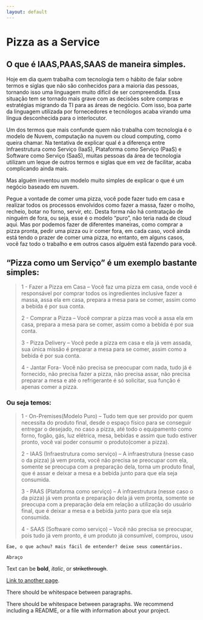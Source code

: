 ```yaml
---
layout: default
---
```


# Pizza as a Service
## O que é IAAS,PAAS,SAAS de maneira simples.

Hoje em dia quem trabalha com tecnologia tem o hábito de falar sobre termos e siglas que não são conhecidos para a maioria das pessoas, tornando isso uma linguagem muito difícil de ser compreendida. Essa situação tem se tornado mais grave com as decisões sobre compras e estratégias migrando da TI para as áreas de negócio. Com isso, boa parte da linguagem utilizada por fornecedores e tecnólogos acaba virando uma língua desconhecida para o interlocutor.

Um dos termos que mais confunde quem não trabalha com tecnologia é o modelo de Nuvem, computação na nuvem ou cloud computing, como queira chamar. Na tentativa de explicar qual é a diferença entre Infraestrutura como Serviço (IaaS), Plataforma como Serviço (PaaS) e Software como Serviço (SaaS), muitas pessoas da área de tecnologia utilizam um leque de outros termos e siglas que em vez de facilitar, acaba complicando ainda mais.

Mas alguém inventou um modelo muito simples de explicar o que é um negócio baseado em nuvem.

Pegue a vontade de comer uma pizza, você pode fazer tudo em casa e realizar todos os processos envolvidos como fazer a massa, fazer o molho, recheio, botar no forno, servir, etc. Desta forma não há contratação de ninguém de fora, ou seja, esse é o modelo “puro”, não teria nada de cloud aqui. Mas por podemos fazer de diferentes maneiras, como comprar a pizza pronta, pedir uma pizza ou ir comer fora, em cada caso, você ainda está tendo o prazer de comer uma pizza, no entanto, em alguns casos, você faz todo o trabalho e em outros casos alguém está fazendo para você.

## “Pizza como um Serviço” é um exemplo bastante simples:

> 1 - Fazer a Pizza em Casa – Você faz uma pizza em casa, onde você é responsável por comprar todos os ingredientes inclusive fazer a massa, assa ela em casa, prepara a mesa para se comer, assim como a bebida é por sua conta.
> 
> 2 - Comprar a Pizza – Você comprar a pizza mas você a assa ela em casa, prepara a mesa para se comer, assim como a bebida é por sua conta.
> 
> 3 - Pizza Delivery – Você pede a pizza em casa e ela já vem assada, sua única missão é preparar a mesa para se comer, assim como a bebida é por sua conta.
> 
> 4 - Jantar Fora- Você não precisa se preocupar com nada, tudo já é fornecido, não precisa fazer a pizza, não precisa assar, não precisa preparar a mesa e até o refrigerante é só solicitar, sua função é apenas comer a pizza.

### Ou seja temos:

> 1 - On-Premises(Modelo Puro) –  Tudo tem que ser provido por quem necessita do produto final, desde o espaço físico para se conseguir entregar o desejado, no caso a pizza, até todo o equipamento como forno, fogão, gás, luz elétrica, mesa, bebidas e assim que tudo estiver pronto, você vai poder consumir o produto(comer a pizza).
> 
> 2 - IAAS (Infraestrutura como serviço) – A infraestrutura (nesse caso o da pizza) já vem pronta, você não precisa se preocupar com ela, somente se preocupa com a preparação dela, torna um produto final, que é assar e deixar a mesa e a bebida junto para que ela seja consumida.
> 
> 3 - PAAS (Plataforma como serviço) –  A infraestrutura (nesse caso o da pizza) já vem pronta e preparação dela já vem pronta, somente se preocupa com a preparação dela em relação a utilização do usuário final, que é deixar a mesa e a bebida junto para que ela seja consumida.
> 
> 4 - SAAS (Software como serviço) – Você não precisa se preocupar, pois tudo já vem pronto, é um produto já consumível, comprou, usou

```
Eae, o que achou? mais fácil de entender? deixe seus comentários.

Abraço
```

Text can be **bold**, _italic_, or ~~strikethrough~~.

[Link to another page](./another-page.html).

There should be whitespace between paragraphs.

There should be whitespace between paragraphs. We recommend including a README, or a file with information about your project.